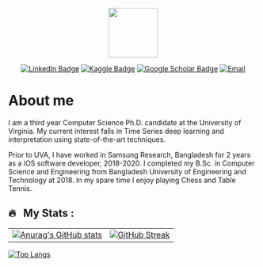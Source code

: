 <p align="center"><img src="https://media.giphy.com/media/M9gbBd9nbDrOTu1Mqx/giphy.gif" width="100"/></p>

<p align="center">
<!-- https://shields.io/docs/logos -->
 <!-- https://simpleicons.org/ -->
<a href="https://www.linkedin.com/in/md-khairul-islam-711460134/"><img src="https://img.shields.io/badge/LinkedIn-blue?style=for-the-badge&logo=linkedin&logoColor=#0A66C2" alt="LinkedIn Badge"></a>
<a href="https://www.kaggle.com/khairulislam"><img src="https://img.shields.io/badge/Kaggle-lightblue?style=for-the-badge&logo=kaggle&logoColor=#20BEFF" alt="Kaggle Badge"></a>
<a href="https://scholar.google.com/citations?user=pLgKvU8AAAAJ&hl=en"><img src="https://img.shields.io/badge/Google Scholar-grey?style=for-the-badge&logo=googlescholar&logoColor=#4285F4" alt="Google Scholar Badge"></a>
<a href="khairulislam@virginia.edu"><img src="https://img.shields.io/badge/Email Me-0edcba?style=for-the-badge&logo=gmail&logoColor=#EA4335" alt="Email"></a>
</p>

# About me

I am a third year Computer Science Ph.D. candidate at the University of Virginia. 
My current interest falls in Time Series deep learning and interpretation using state-of-the-art techniques.

Prior to UVA, I have worked in Samsung Research, Bangladesh for 2 years as a iOS software developer, 2018-2020. I completed my B.Sc. in Computer Science and Engineering from Bangladesh University of Engineering and Technology at 2018. In my spare time I enjoy playing Chess and Table Tennis.

## 🔥 &nbsp; My Stats :
| | |
|:---:|:---:|
|[![Anurag's GitHub stats](https://github-readme-stats.vercel.app/api?username=khairulislam&show_icons=true&theme=merko)](https://github.com/anuraghazra/github-readme-stats)| [![GitHub Streak](https://streak-stats.demolab.com/?user=khairulislam&theme=dark&card_width=380px)](https://git.io/streak-stats)  |

[![Top Langs](https://github-readme-stats.vercel.app/api/top-langs/?username=khairulislam&layout=compact&theme=dark)](https://github.com/anuraghazra/github-readme-stats)



